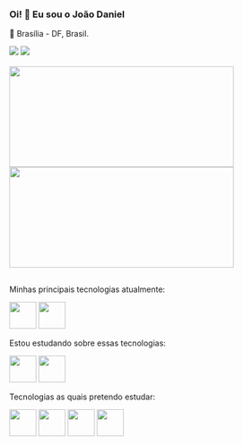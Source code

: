 ### Oi! 👋 Eu sou o João Daniel

📌 Brasília - DF, Brasil.

<div style="display: inline_block">
   <a href="mailto:jd.cabrals@gmail.com"><img src="https://img.shields.io/badge/Gmail-D14836?style=for-the-badge&logo=gmail&logoColor=white" target="_blank"/></a>
   <a href="https://www.linkedin.com/in/jo%C3%A3o-daniel-cabral-de-souza-127518215/"><img src="https://img.shields.io/badge/LinkedIn-0077B5?style=for-the-badge&logo=linkedin&logoColor=white" target="_blank"></a>
</div>
</br>
<div>
	<a href="https://github.com/Joaodcs"/>
	<img height="180em" width="400em" src="https://github-readme-stats.vercel.app/api?username=Joaodcs&show_icons=true&theme=ayu-mirage&include_all_commits=true&count_private=true"/>
	<img height="180em" width="400em" src="https://github-readme-stats.vercel.app/api/top-langs/?username=Joaodcs&layout=compact&langs_count=16&theme=ayu-mirage"/>
</div></a>

##

Minhas principais tecnologias atualmente: <div style="display: inline_block"><img src="https://cdn.jsdelivr.net/gh/devicons/devicon/icons/html5/html5-plain-wordmark.svg" height="48px" width="48px"/> <img src="https://cdn.jsdelivr.net/gh/devicons/devicon/icons/css3/css3-plain-wordmark.svg" width="48px" height="48px"/>
<div>

Estou estudando sobre essas tecnologias:</br>
 <div style="display: inline_block"> 
   <img src="https://cdn.jsdelivr.net/gh/devicons/devicon/icons/javascript/javascript-plain.svg" width="48px" heiht="48px"/>
   <img src="https://cdn.jsdelivr.net/gh/devicons/devicon/icons/react/react-original-wordmark.svg" width="48px" height="48px"/>
  </div>
  
 Tecnologias as quais pretendo estudar:</br>
  <div style="display: inline_block">
    <img src="https://cdn.jsdelivr.net/gh/devicons/devicon/icons/express/express-original-wordmark.svg" width="48px" height="48px"/>
    <img src="https://cdn.jsdelivr.net/gh/devicons/devicon/icons/docker/docker-original.svg" width="48px" height="48px"/>
    <img src="https://cdn.jsdelivr.net/gh/devicons/devicon/icons/mysql/mysql-original-wordmark.svg" width="48px" height="48px"/>
    <img src="https://cdn.jsdelivr.net/gh/devicons/devicon/icons/flutter/flutter-original.svg" width="48px" height="48px"/>
  </div>
